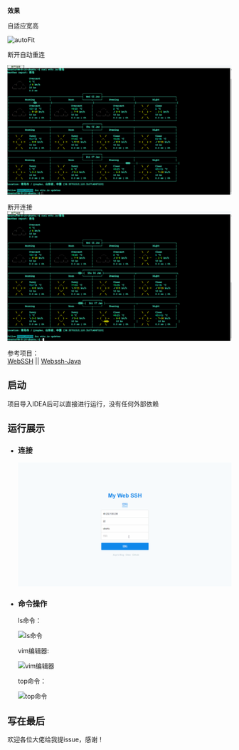 **效果**

自适应宽高

![autoFit](https://github.com/JiuyeXD/MarkdownPics/raw/master/webssh_resize.gif)

断开自动重连

![reconnect](https://github.com/JiuyeXD/MarkdownPics/raw/master/webssh_reconnect.gif)

断开连接
![disconnect](https://github.com/JiuyeXD/MarkdownPics/raw/master/webssh_disconnect.gif)


参考项目：  
[WebSSH](https://github.com/NoCortY/WebSSH) || 
[Webssh-Java](https://github.com/mervynlam/Webssh-Java)

## 启动

项目导入IDEA后可以直接进行运行，没有任何外部依赖

## 运行展示

- ### 连接

  ![连接](https://github.com/JiuyeXD/MarkdownPics/raw/master/webssh_connect.gif)

- ### 命令操作

  ls命令：

  ![ls命令](http://image.objectspace.cn/ls%E5%91%BD%E4%BB%A4.png)

  vim编辑器:

  ![vim编辑器](http://image.objectspace.cn/vim%E7%BC%96%E8%BE%91%E5%99%A8.png)

  top命令：

  ![top命令](http://image.objectspace.cn/top%E5%91%BD%E4%BB%A4.png)
  
## 写在最后
欢迎各位大佬给我提issue，感谢！
